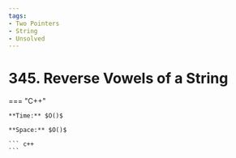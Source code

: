 ```yaml
---
tags:
- Two Pointers
- String
- Unsolved
---
```



# 345. Reverse Vowels of a String

=== "C++"

    **Time:** $O()$

    **Space:** $O()$

    ``` c++
    ```